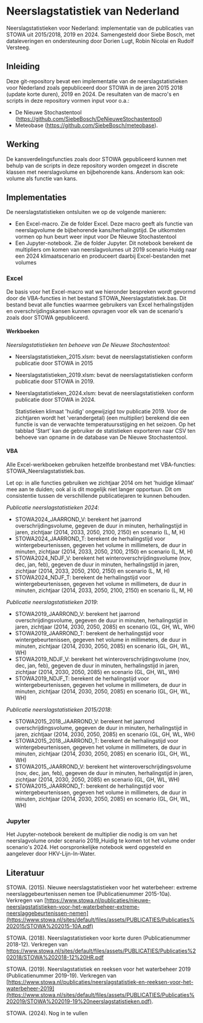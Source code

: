 # Neerslagstatistiek van Nederland
Neerslagstatistieken voor Nederland: implementatie van de publicaties van STOWA uit 2015/2018, 2019 en 2024.
Samengesteld door Siebe Bosch, met dataleveringen en ondersteuning door Dorien Lugt, Robin Nicolai en Rudolf Versteeg.

## Inleiding
Deze git-repository bevat een implementatie van de neerslagstatistieken voor Nederland zoals gepubliceerd door STOWA in de jaren 2015 2018 (update korte duren), 2019 en 2024.
De resultaten van de macro's en scripts in deze repository vormen input voor o.a.:

* De Nieuwe Stochastentool (https://github.com/SiebeBosch/DeNieuweStochastentool)
* Meteobase (https://github.com/SiebeBosch/meteobase).

## Werking
De kansverdelingsfuncties zoals door STOWA gepubliceerd kunnen met behulp van de scripts in deze repository worden omgezet in discrete klassen met neerslagvolume en bijbehorende kans. Andersom kan ook: volume als functie van kans.

## Implementaties
De neerslagstatistieken ontsluiten we op de volgende manieren:

* Een Excel-macro. Zie de folder Excel. Deze macro geeft als functie van neerslagvolume de bijbehorende kans/herhalingstijd. De uitkomsten vormen op hun beurt weer input voor De Nieuwe Stochastentool
* Een Jupyter-notebook. Zie de folder Jupyter. Dit notebook berekent de multipliers om komen van neerslagvolumes uit 2019 scenario Huidg naar een 2024 klimaatscenario en produceert daarbij Excel-bestanden met volumes

### Excel
De basis voor het Excel-macro wat we hieronder bespreken wordt gevormd door de VBA-functies in het bestand STOWA_Neerslagstatistiek.bas. Dit bestand bevat alle functies waarmee gebruikers van Excel herhalingstijden en overschrijdingskansen kunnen opvragen voor elk van de scenario's zoals door STOWA gepubliceerd.

#### Werkboeken
_Neerslagstatistieken ten behoeve van De Nieuwe Stochastentool:_
* Neerslagstatistieken_2015.xlsm: bevat de neerslagstatistieken conform publicatie door STOWA in 2015
* Neerslagstatistieken_2019.xlsm: bevat de neerslagstatistieken conform publicatie door STOWA in 2019.
* Neerslagstatistieken_2024.xlsm: bevat de neerslagstatistieken conform publicatie door STOWA in 2024.

  Statistieken klimaat 'huidig' ongewijzigd tov publicatie 2019. Voor de zichtjaren wordt het 'verandergetal) (een multiplier) berekend die een functie is van de verwachte temperatuursstijging en het seizoen.
  Op het tabblad 'Start' kan de gebruiker de statistieken exporteren naar CSV ten behoeve van opname in de database van De Nieuwe Stochastentool.

#### VBA
Alle Excel-werkboeken gebruiken hetzelfde bronbestand met VBA-functies: STOWA_Neerslagstatistiek.bas.

Let op: in alle functies gebruiken we zichtjaar 2014 om het 'huidige klimaat' mee aan te duiden; ook al is dit mogelijk niet langer opportuun. Dit om consistentie tussen de verschillende publicatiejaren te kunnen behouden.

_Publicatie neerslagstatistieken 2024_:
* STOWA2024_JAARROND_V: berekent het jaarrond overschrijdingsvolume, gegeven de duur in minuten, herhalingstijd in jaren, zichtjaar (2014, 2033, 2050, 2100, 2150) en scenario (L, M, H)
* STOWA2024_JAARROND_T: berekent de herhalingstijd voor wintergebeurtenissen, gegeven het volume in millimeters, de duur in minuten, zichtjaar (2014, 2033, 2050, 2100, 2150) en scenario (L, M, H) 
* STOWA2024_NDJF_V: berekent het winteroverschrijdingsvolume (nov, dec, jan, feb), gegeven de duur in minuten, herhalingstijd in jaren, zichtjaar (2014, 2033, 2050, 2100, 2150) en scenario (L, M, H)
* STOWA2024_NDJF_T: berekent de herhalingstijd voor wintergebeurtenissen, gegeven het volume in millimeters, de duur in minuten, zichtjaar (2014, 2033, 2050, 2100, 2150) en scenario (L, M, H)

_Publicatie neerslagstatistieken 2019_:
* STOWA2019_JAARROND_V: berekent het jaarrond overschrijdingsvolume, gegeven de duur in minuten, herhalingstijd in jaren, zichtjaar (2014, 2030, 2050, 2085) en scenario (GL, GH, WL, WH)
* STOWA2019_JAARROND_T: berekent de herhalingstijd voor wintergebeurtenissen, gegeven het volume in millimeters, de duur in minuten, zichtjaar (2014, 2030, 2050, 2085) en scenario (GL, GH, WL, WH) 
* STOWA2019_NDJF_V: berekent het winteroverschrijdingsvolume (nov, dec, jan, feb), gegeven de duur in minuten, herhalingstijd in jaren, zichtjaar (2014, 2030, 2050, 2085) en scenario (GL, GH, WL, WH)
* STOWA2019_NDJF_T: berekent de herhalingstijd voor wintergebeurtenissen, gegeven het volume in millimeters, de duur in minuten, zichtjaar (2014, 2030, 2050, 2085) en scenario (GL, GH, WL, WH)

_Publicatie neerslagstatistieken 2015/2018_:
* STOWA2015_2018_JAARROND_V: berekent het jaarrond overschrijdingsvolume, gegeven de duur in minuten, herhalingstijd in jaren, zichtjaar (2014, 2030, 2050, 2085) en scenario (GL, GH, WL, WH)
* STOWA2015_2018_JAARROND_T: berekent de herhalingstijd voor wintergebeurtenissen, gegeven het volume in millimeters, de duur in minuten, zichtjaar (2014, 2030, 2050, 2085) en scenario (GL, GH, WL, WH) 
* STOWA2015_JAARROND_V: berekent het winteroverschrijdingsvolume (nov, dec, jan, feb), gegeven de duur in minuten, herhalingstijd in jaren, zichtjaar (2014, 2030, 2050, 2085) en scenario (GL, GH, WL, WH)
* STOWA2015_JAARROND_T: berekent de herhalingstijd voor wintergebeurtenissen, gegeven het volume in millimeters, de duur in minuten, zichtjaar (2014, 2030, 2050, 2085) en scenario (GL, GH, WL, WH)


### Jupyter
Het Jupyter-notebook berekent de multiplier die nodig is om van het neerslagvolume onder scenario 2019_Huidig te komen tot het volume onder scenario's 2024.
Het oorspronkelijke notebook werd opgesteld en aangelever door HKV-Lijn-In-Water.

## Literatuur

STOWA. (2015). Nieuwe neerslagstatistieken voor het waterbeheer: extreme neerslaggebeurtenissen nemen toe (Publicatienummer 2015-10a). Verkregen van [https://www.stowa.nl/publicaties/nieuwe-neerslagstatistieken-voor-het-waterbeheer-extreme-neerslaggebeurtenissen-nemen](https://www.stowa.nl/sites/default/files/assets/PUBLICATIES/Publicaties%202015/STOWA%202015-10A.pdf)

STOWA. (2018). Neerslagstatistieken voor korte duren (Publicatienummer 2018-12). Verkregen van https://www.stowa.nl/sites/default/files/assets/PUBLICATIES/Publicaties%202018/STOWA%202018-12%20HR.pdf

STOWA. (2019). Neerslagstatistiek en reeksen voor het waterbeheer 2019 (Publicatienummer 2019-19). Verkregen van [https://www.stowa.nl/publicaties/neerslagstatistiek-en-reeksen-voor-het-waterbeheer-2019](https://www.stowa.nl/sites/default/files/assets/PUBLICATIES/Publicaties%202019/STOWA%202019-19%20neerslagstatistieken.pdf).

STOWA. (2024). Nog in te vullen





